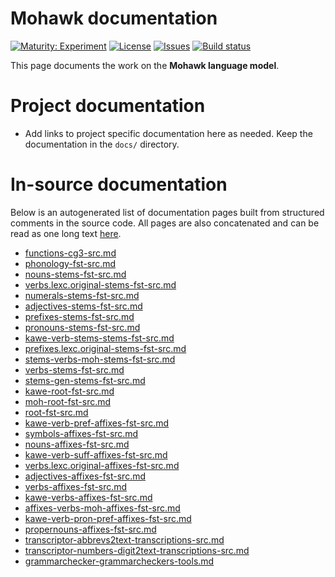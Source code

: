 # Mohawk documentation

[![Maturity: Experiment](https://img.shields.io/badge/Maturity-Experiment-black.svg)](https://giellalt.github.io/MaturityClassification.html)
[![License](https://img.shields.io/github/license/giellalt/lang-moh)](https://raw.githubusercontent.com/giellalt/lang-moh/main/LICENSE)
[![Issues](https://img.shields.io/github/issues/giellalt/lang-moh)](https://github.com/giellalt/lang-moh/issues)
[![Build status](https://github.com/giellalt/lang-moh/workflows/Speller%20CI+CD/badge.svg)](https://github.com/giellalt/lang-moh/actions)

This page documents the work on the **Mohawk language model**. 

# Project documentation

* Add links to project specific documentation here as needed. Keep the documentation in the `docs/` directory.

# In-source documentation

Below is an autogenerated list of documentation pages built from structured comments in the source code. All pages are also concatenated and can be read as one long text [here](moh.md).
* [functions-cg3-src.md](functions-cg3-src.md)
* [phonology-fst-src.md](phonology-fst-src.md)
* [nouns-stems-fst-src.md](nouns-stems-fst-src.md)
* [verbs.lexc.original-stems-fst-src.md](verbs.lexc.original-stems-fst-src.md)
* [numerals-stems-fst-src.md](numerals-stems-fst-src.md)
* [adjectives-stems-fst-src.md](adjectives-stems-fst-src.md)
* [prefixes-stems-fst-src.md](prefixes-stems-fst-src.md)
* [pronouns-stems-fst-src.md](pronouns-stems-fst-src.md)
* [kawe-verb-stems-stems-fst-src.md](kawe-verb-stems-stems-fst-src.md)
* [prefixes.lexc.original-stems-fst-src.md](prefixes.lexc.original-stems-fst-src.md)
* [stems-verbs-moh-stems-fst-src.md](stems-verbs-moh-stems-fst-src.md)
* [verbs-stems-fst-src.md](verbs-stems-fst-src.md)
* [stems-gen-stems-fst-src.md](stems-gen-stems-fst-src.md)
* [kawe-root-fst-src.md](kawe-root-fst-src.md)
* [moh-root-fst-src.md](moh-root-fst-src.md)
* [root-fst-src.md](root-fst-src.md)
* [kawe-verb-pref-affixes-fst-src.md](kawe-verb-pref-affixes-fst-src.md)
* [symbols-affixes-fst-src.md](symbols-affixes-fst-src.md)
* [nouns-affixes-fst-src.md](nouns-affixes-fst-src.md)
* [kawe-verb-suff-affixes-fst-src.md](kawe-verb-suff-affixes-fst-src.md)
* [verbs.lexc.original-affixes-fst-src.md](verbs.lexc.original-affixes-fst-src.md)
* [adjectives-affixes-fst-src.md](adjectives-affixes-fst-src.md)
* [verbs-affixes-fst-src.md](verbs-affixes-fst-src.md)
* [kawe-verbs-affixes-fst-src.md](kawe-verbs-affixes-fst-src.md)
* [affixes-verbs-moh-affixes-fst-src.md](affixes-verbs-moh-affixes-fst-src.md)
* [kawe-verb-pron-pref-affixes-fst-src.md](kawe-verb-pron-pref-affixes-fst-src.md)
* [propernouns-affixes-fst-src.md](propernouns-affixes-fst-src.md)
* [transcriptor-abbrevs2text-transcriptions-src.md](transcriptor-abbrevs2text-transcriptions-src.md)
* [transcriptor-numbers-digit2text-transcriptions-src.md](transcriptor-numbers-digit2text-transcriptions-src.md)
* [grammarchecker-grammarcheckers-tools.md](grammarchecker-grammarcheckers-tools.md)
